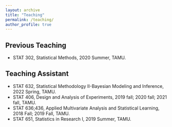 ```yaml
---
layout: archive
title: "Teaching"
permalink: /teaching/
author_profile: true
---
```


## Previous Teaching ##
* STAT 302, Statistical Methods, 2020 Summer, TAMU.

## Teaching Assistant ##
* STAT 632, Statistical Methodology II-Bayesian Modeling and Inference, 2022 Spring, TAMU.
* STAT 406, Design and Analysis of Experiments, 2019 fall; 2020 fall; 2021 fall, TAMU.
* STAT 636;436, Applied Multivariate Analysis and Statistical Learning, 2018 Fall; 2019 Fall, TAMU.
* STAT 651, Statistics in Research I, 2019 Summer, TAMU.

